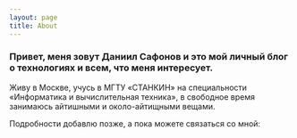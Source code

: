 ```yaml
---
layout: page
title: About
---
```


### Привет, меня зовут **Даниил Сафонов** и это мой личный блог о технологиях и всем, что меня интересует. 

Живу в Москве, учусь в МГТУ «СТАНКИН» на специальности «Информатика и вычислительная техника», в свободное время занимаюсь айтишными и около-айтищными вещами. 

Подробности добавлю позже, а пока можете связаться со мной:
<h1 style="text-align: center;">
	<a href="{{ site.github }}" target="_blank"><i class="fa fa-github" aria-hidden="true"></i></a> 
	<a href="mailto:{{ site.email }}" target="_blank"><i class="fa fa-envelope-o" aria-hidden="true"></i></a> 
	<a href="{{ site.vk }}" target="_blank"><i class="fa fa-vk" aria-hidden="true"></i></a>
	<a href="{{ site.tg }}" target="_blank"><i class="fa fa-telegram" aria-hidden="true"></i></a>
</h1>



